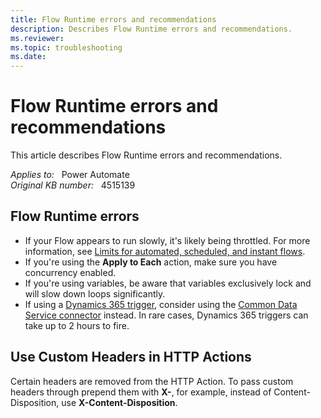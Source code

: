```yaml
---
title: Flow Runtime errors and recommendations
description: Describes Flow Runtime errors and recommendations.
ms.reviewer: 
ms.topic: troubleshooting
ms.date: 
---
```

# Flow Runtime errors and recommendations

This article describes Flow Runtime errors and recommendations.

_Applies to:_ &nbsp; Power Automate  
_Original KB number:_ &nbsp; 4515139

## Flow Runtime errors

- If your Flow appears to run slowly, it's likely being throttled. For more information, see [Limits for automated, scheduled, and instant flows](/power-automate/limits-and-config#request-limits).
- If you're using the **Apply to Each** action, make sure you have concurrency enabled.
- If you're using variables, be aware that variables exclusively lock and will slow down loops significantly.
- If using a [Dynamics 365 trigger](/power-automate/connection-dynamics365#trigger-based-logic), consider using the [Common Data Service connector](/power-automate/connection-cds) instead. In rare cases, Dynamics 365 triggers can take up to 2 hours to fire.

## Use Custom Headers in HTTP Actions

Certain headers are removed from the HTTP Action. To pass custom headers through prepend them with **X-**, for example, instead of Content-Disposition, use **X-Content-Disposition**.

